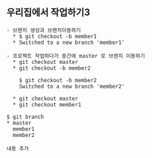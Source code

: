 ## 우리집에서 작업하기3
    - 브랜치 생성과 브랜치이동하기
      * $ git checkout -b member1
      * Switched to a new branch 'member1'

    - 프로젝트 작업하다가 중간에 master 로 브랜치 이동하기
      * git checkout master
      * git checkout -b member2
``````    
    $ git checkout -b member2
    Switched to a new branch 'member2'
`````` 
      * git checkout master
      * git checkout member1
```
$ git branch
* master
  member1
  member2
```
    내용 추가